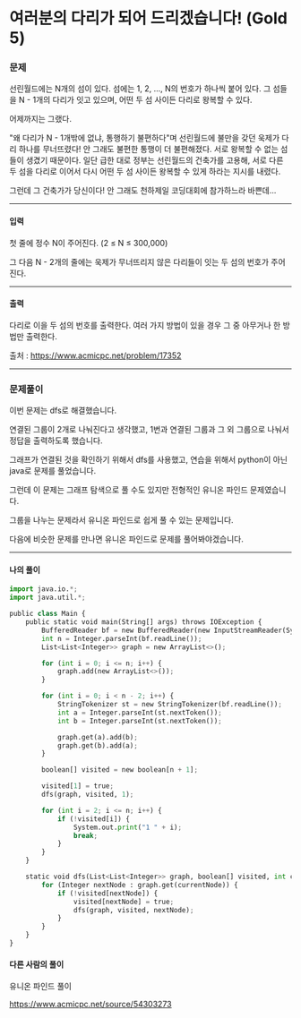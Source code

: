 # 여러분의 다리가 되어 드리겠습니다! (Gold 5)

### 문제

선린월드에는 N개의 섬이 있다. 섬에는 1, 2, ..., N의 번호가 하나씩 붙어 있다. 그 섬들을 N - 1개의 다리가 잇고 있으며, 어떤 두 섬 사이든 다리로 왕복할 수 있다.

어제까지는 그랬다.

"왜 다리가 N - 1개밖에 없냐, 통행하기 불편하다"며 선린월드에 불만을 갖던 욱제가 다리 하나를 무너뜨렸다! 안 그래도 불편한 통행이 더 불편해졌다. 서로 왕복할 수 없는 섬들이 생겼기 때문이다. 일단 급한 대로 정부는 선린월드의 건축가를 고용해, 서로 다른 두 섬을 다리로 이어서 다시 어떤 두 섬 사이든 왕복할 수 있게 하라는 지시를 내렸다.

그런데 그 건축가가 당신이다! 안 그래도 천하제일 코딩대회에 참가하느라 바쁜데...

---

#### 입력

첫 줄에 정수 N이 주어진다. (2 ≤ N ≤ 300,000)

그 다음 N - 2개의 줄에는 욱제가 무너뜨리지 않은 다리들이 잇는 두 섬의 번호가 주어진다.

---

#### 출력

다리로 이을 두 섬의 번호를 출력한다. 여러 가지 방법이 있을 경우 그 중 아무거나 한 방법만 출력한다.

출처 : https://www.acmicpc.net/problem/17352

---

### 문제풀이

이번 문제는 dfs로 해결했습니다.

연결된 그룹이 2개로 나눠진다고 생각했고, 1번과 연결된 그룹과 그 외 그룹으로 나눠서 정답을 출력하도록 했습니다.

그래프가 연결된 것을 확인하기 위해서 dfs를 사용했고, 연습을 위해서 python이 아닌 java로 문제를 풀었습니다.

그런데 이 문제는 그래프 탐색으로 풀 수도 있지만 전형적인 유니온 파인드 문제였습니다.

그룹을 나누는 문제라서 유니온 파인드로 쉽게 풀 수 있는 문제입니다.

다음에 비슷한 문제를 만나면 유니온 파인드로 문제를 풀어봐야겠습니다.

---

#### 나의 풀이

~~~python
import java.io.*;
import java.util.*;

public class Main {
    public static void main(String[] args) throws IOException {
        BufferedReader bf = new BufferedReader(new InputStreamReader(System.in));
        int n = Integer.parseInt(bf.readLine());
        List<List<Integer>> graph = new ArrayList<>();

        for (int i = 0; i <= n; i++) {
            graph.add(new ArrayList<>());
        }

        for (int i = 0; i < n - 2; i++) {
            StringTokenizer st = new StringTokenizer(bf.readLine());
            int a = Integer.parseInt(st.nextToken());
            int b = Integer.parseInt(st.nextToken());

            graph.get(a).add(b);
            graph.get(b).add(a);
        }

        boolean[] visited = new boolean[n + 1];

        visited[1] = true;
        dfs(graph, visited, 1);

        for (int i = 2; i <= n; i++) {
            if (!visited[i]) {
                System.out.print("1 " + i);
                break;
            }
        }
    }

    static void dfs(List<List<Integer>> graph, boolean[] visited, int currentNode) {
        for (Integer nextNode : graph.get(currentNode)) {
            if (!visited[nextNode]) {
                visited[nextNode] = true;
                dfs(graph, visited, nextNode);
            }
        }
    }
}
~~~

#### 다른 사람의 풀이

유니온 파인드 풀이

https://www.acmicpc.net/source/54303273
